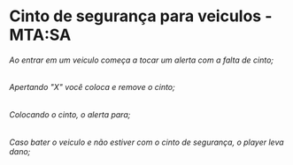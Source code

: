 

# Cinto de segurança para veiculos - MTA:SA

###### Ao entrar em um veiculo começa a tocar um alerta com a falta de cinto;
###### Apertando "X" você coloca e remove o cinto;
###### Colocando o cinto, o alerta para;
###### Caso bater o veiculo e não estiver com o cinto de segurança, o player leva dano;
